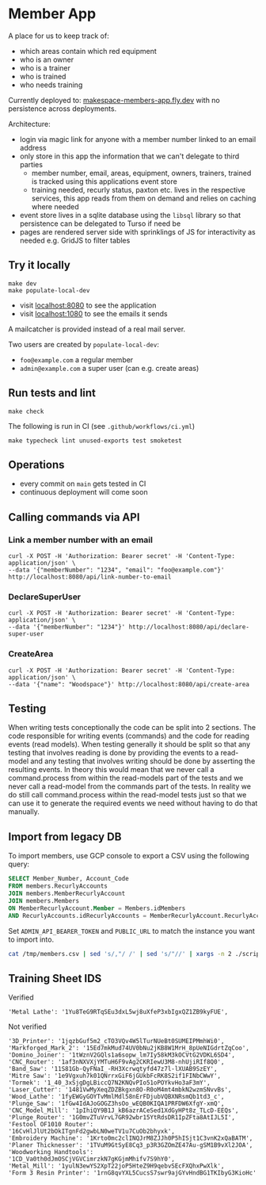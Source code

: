 # Member App

A place for us to keep track of:

- which areas contain which red equipment
- who is an owner
- who is a trainer
- who is trained
- who needs training

Currently deployed to: [makespace-members-app.fly.dev](https://makespace-members-app.fly.dev/) with no persistence across deployments.

Architecture:

- login via magic link for anyone with a member number linked to an email address
- only store in this app the information that we can't delegate to third parties
  - member number, email, areas, equipment, owners, trainers, trained is tracked using this applications event store
  - training needed, recurly status, paxton etc. lives in the respective services, this app reads from them on demand and relies on caching where needed
- event store lives in a sqlite database using the `libsql` library so that persistence can be delegated to Turso if need be
- pages are rendered server side with sprinklings of JS for interactivity as needed e.g. GridJS to filter tables

## Try it locally

```
make dev
make populate-local-dev
```

- visit [localhost:8080](http://localhost:8080) to see the application
- visit [localhost:1080](http://localhost:1080) to see the emails it sends

A mailcatcher is provided instead of a real mail server.

Two users are created by `populate-local-dev`:

- `foo@example.com` a regular member
- `admin@example.com` a super user (can e.g. create areas)


## Run tests and lint

```
make check
```

The following is run in CI (see `.github/workflows/ci.yml`)

```
make typecheck lint unused-exports test smoketest
```

## Operations

- every commit on `main` gets tested in CI
- continuous deployment will come soon

## Calling commands via API

### Link a member number with an email

```
curl -X POST -H 'Authorization: Bearer secret' -H 'Content-Type: application/json' \
--data '{"memberNumber": "1234", "email": "foo@example.com"}' http://localhost:8080/api/link-number-to-email
```

### DeclareSuperUser

```
curl -X POST -H 'Authorization: Bearer secret' -H 'Content-Type: application/json' \
--data '{"memberNumber": "1234"}' http://localhost:8080/api/declare-super-user
```

### CreateArea

```
curl -X POST -H 'Authorization: Bearer secret' -H 'Content-Type: application/json' \
--data '{"name": "Woodspace"}' http://localhost:8080/api/create-area
```

## Testing
When writing tests conceptionally the code can be split into 2 sections. The code responsible for writing events
(commands) and the code for reading events (read models). When testing generally it should be split so that
any testing that involves reading is done by providing the events to a read-model and any testing that involves
writing should be done by asserting the resulting events. In theory this would mean that we never call a
command.process from within the read-models part of the tests and we never call a read-model from the commands
part of the tests. In reality we do still call command.process within the read-model tests just so that we can use
it to generate the required events we need without having to do that manually.

## Import from legacy DB

To import members, use GCP console to export a CSV using the following query:

```sql
SELECT Member_Number, Account_Code
FROM members.RecurlyAccounts
JOIN members.MemberRecurlyAccount
JOIN members.Members
ON MemberRecurlyAccount.Member = Members.idMembers
AND RecurlyAccounts.idRecurlyAccounts = MemberRecurlyAccount.RecurlyAccount;
```

Set `ADMIN_API_BEARER_TOKEN` and `PUBLIC_URL` to match the instance you want to import into.

```sh
cat /tmp/members.csv | sed 's/,"/ /' | sed 's/"//' | xargs -n 2 ./scripts/import-member.sh
```

## Training Sheet IDS
Verified
```
'Metal Lathe': '1Yu8TeG9RTqSEu3dxL5wj8uXfeP3xbIgxQZ1ZB9kyFUE',
```

Not verified
```
'3D_Printer': '1jqzbGuf5m2_cTO3VQv4W5lTurNUeBt0SUMEIPMmhWi0',
'Markforged_Mark_2': '15Ed7mkMud74UV0bNu2jKB8W1MrH_8pUeNIGdrtZqCoo',
'Domino_Joiner': '1tWznV2GQls1a6sopw_lm7Iy58kM3kOCVtG2VDKL6SD4',
'CNC_Router': '1af3nNXVXjYMTuH6F9vAg2CKRIewU3M8-nhUjiRIf8Q0',
'Band_Saw': '11S81Gb-QyFNaI_-RH3Xcrwqtyfd47z7l-lXUAB9SzEY',
'Mitre Saw': '1e9Vgxuh7k01QNrrxGiF6jGUkbFcRK8S2if1FINbCWwY',
'Tormek': '1_40_3xSjgDgLBiccQ7N2KNQvPIo51oPOYkvHo3aF3mY',
'Laser_Cutter': '1481VwMyXeqZDZBkgxn8O-R0oM4mt4mbkN2wzmSNvvBs',
'Wood_Lathe': '1fyEWGyGOYTvMmlMdl58nErFDjubVQBXNRsmQb1td3_c',
'Plunge_Saw': '1fGw4IdAJoGOGZ3hsOo_wEQB0KIQA1PRFDW6XfgY-xmQ',
'CNC_Model_Mill': '1pIhiQY9B1J_kB6azrACeSed1XdGyHPt8z_TLcD-EEQs',
'Plunge_Router': '1G0mvZTuVrvL7GR92wbr15YtRdsDR1IpZFta8AtIJL5I',
'Festool OF1010 Router': '16CvHlJlUt2bOkITgnFd2gwbLN0weTV1u7CuOb2bhyxk',
'Embroidery Machine': '1Krto0mc2clINQJrM8ZJJh0P5hISjt1C3vnK2xQaBATM',
'Planer Thicknesser': '1TVuM9GtSyE8Cq3_p3R3GZOmZE47Au-gSM1B9vXl2JOA',
'Woodworking Handtools': '1CD_Va0th0dJmOSCjVGVCimrzkN7gKGjmMhifv7S9hY0',
'Metal_Mill': '1yulN3ewYS2XpT22joP5HteZ9H9qebvSEcFXQhxPwXlk',
'Form 3 Resin Printer': '1rnG8qvYXL5CucsS7swr9ajGYvHndBG1TKIbyG3KioHc'
```